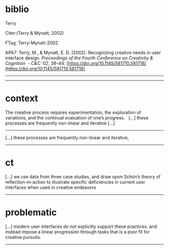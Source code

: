 # biblio


Terry

  

Citer:(Terry & Mynatt, 2002)

FTag: Terry-Mynatt-2002

APA7: Terry, M., & Mynatt, E. D. (2002). Recognizing creative needs in user interface design. _Proceedings of the Fourth Conference on Creativity & Cognition  - C&C ’02_, 38–44. [https://doi.org/10.1145/581710.581718](https://doi.org/10.1145/581710.581718) [](https://doi.org/10.1145/581710.581718)



---------------------------------------------------------------------------------

----


# context


The creative process requires experimentation, the exploration of variations, and the continual evaluation of one’s progress.   [...] these processes are frequently non-linear and iterative [...] 

  



----

 [...] these processes are frequently non-linear and iterative,



----


# ct


 [...] we use data from three case studies, and draw upon Schön’s theory of reflection-in-action to illustrate specific deficiencies in current user interfaces when used in creative endeavors

  



----


# problematic


 [...] modern user interfaces do not explicitly support these practices, and instead impose a linear progression through tasks that is a poor fit for creative pursuits.

  



----


